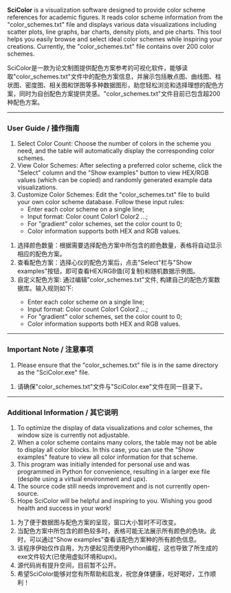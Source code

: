 
**SciColor** is a visualization software designed to provide color scheme references for academic figures. It reads color scheme information from the "color_schemes.txt" file and displays various data visualizations including scatter plots, line graphs, bar charts, density plots, and pie charts. This tool helps you easily browse and select ideal color schemes while inspiring your creations. Currently, the "color_schemes.txt" file contains over 200 color schemes.

SciColor是一款为论文制图提供配色方案参考的可视化软件，能够读取"color_schemes.txt"文件中的配色方案信息，并展示包括散点图、曲线图、柱状图、密度图、相关图和饼图等多种数据图形，助您轻松浏览和选择理想的配色方案，同时为自创配色方案提供灵感。"color_schemes.txt"文件目前已包含超200种配色方案。

---

### User Guide / 操作指南

1. Select Color Count: Choose the number of colors in the scheme you need, and the table will automatically display the corresponding color schemes.
2. View Color Schemes: After selecting a preferred color scheme, click the "Select" column and the "Show examples" button to view HEX/RGB values (which can be copied) and randomly generated example data visualizations.
3. Customize Color Schemes: Edit the "color_schemes.txt" file to build your own color scheme database. Follow these input rules:
    - Enter each color scheme on a single line;
    - Input format: Color count Color1 Color2 ...;
    - For "gradient" color schemes, set the color count to 0;
    - Color information supports both HEX and RGB values.
<ol start="1">
<li>选择颜色数量：根据需要选择配色方案中所包含的颜色数量，表格将自动显示相应的配色方案。</li>
<li>查看配色方案：选择心仪的配色方案后，点击"Select"栏与"Show examples"按钮，即可查看HEX/RGB值(可复制)和随机数据示例图。</li>
<li>自定义配色方案: 通过编辑"color_schemes.txt"文件, 构建自己的配色方案数据库。输入规则如下:</li>
  <ul>
    <li> Enter each color scheme on a single line;
    <li> Input format: Color count Color1 Color2 ...;
    <li> For "gradient" color schemes, set the color count to 0;
    <li> Color information supports both HEX and RGB values.
  </ul>
</ol>

---

### Important Note / 注意事项

1. Please ensure that the "color_schemes.txt" file is in the same directory as the "SciColor.exe" file.

<ol start="1">
<li>请确保"color_schemes.txt"文件与"SciColor.exe"文件在同一目录下。</li>
</ol>

---

### Additional Information / 其它说明

1. To optimize the display of data visualizations and color schemes, the window size is currently not adjustable.
2. When a color scheme contains many colors, the table may not be able to display all color blocks. In this case, you can use the "Show examples" feature to view all color information for that scheme.
3. This program was initially intended for personal use and was programmed in Python for convenience, resulting in a larger exe file (despite using a virtual environment and upx).
4. The source code still needs improvement and is not currently open-source.
5. Hope SciColor will be helpful and inspiring to you. Wishing you good health and success in your work!

<ol start="1">
<li>为了便于数据图与配色方案的呈现，窗口大小暂时不可改变。</li>
<li>当配色方案中所包含的颜色较多时，表格可能无法展示所有颜色的色块。此时，可以通过"Show examples"查看该配色方案种的所有颜色信息。</li>
<li>该程序伊始仅作自用，为方便起见而使用Python编程，这也导致了所生成的exe文件较大(已使用虚拟环境和upx)。</li>
<li>源代码尚有提升空间，目前暂不公开。</li>
<li>希望SciColor能够对您有所帮助和启发，祝您身体健康，吃好喝好，工作顺利！</li>
